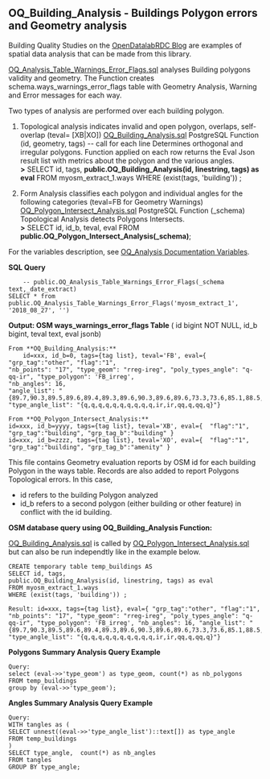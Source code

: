 ## OQ_Building_Analysis - Buildings Polygon errors and Geometry analysis 

Building Quality Studies on the [OpenDatalabRDC Blog](https://opendatalabrdc.github.io/Blog/#!index.md) are examples of spatial data analysis that can be made from this library.

[OQ_Analysis_Table_Warnings_Error_Flags.sql](../sql/Analysis/OQ_Analysis_Table_Warnings_Error_Flags.sql) analyses Building polygons validity and geometry. The Function creates schema.ways_warnings_error_flags table with Geometry Analysis, Warning and Error messages for each way.

Two types of analysis are performed over each building polygon.

1. Topological analysis indicates invalid and open polygon, overlaps, self-overlap (teval= [XB|XO])
[OQ_Building_Analysis.sql](../sql/Analysis/OQ_Building_Analysis.sql) PostgreSQL Function (id, geometry, tags) -- call for each line
  Determines orthogonal and irregular polygons. Function applied on each row returns the Eval Json result list with metrics about the polygon and the various angles.
  <br/>**>** SELECT id, tags, **public.OQ_Building_Analysis(id, linestring, tags) as eval**
  FROM myosm_extract_1.ways WHERE (exist(tags, 'building')) ;

2. Form Analysis classifies each polygon and individual angles for the following categories (teval=FB for Geometry Warnings)
[OQ_Polygon_Intersect_Analysis.sql](../sql/Analysis/OQ_Polygon_Intersect_Analysis.sql) PostgreSQL Function (_schema) Topological Analysis detects Polygons Intersects.
  <br/>**>** SELECT id, id_b, teval, eval FROM **public.OQ_Polygon_Intersect_Analysis(_schema)**;

For the variables description, see [OQ_Analysis Documentation Variables](OQ_Analysis%20Variables%20Documentation.md).

**SQL Query**

    	-- public.OQ_Analysis_Table_Warnings_Error_Flags(_schema text,_date_extract)
	SELECT * from public.OQ_Analysis_Table_Warnings_Error_Flags('myosm_extract_1', '2018_08_27', '')

**Output: OSM ways_warnings_error_flags Table** ( id bigint NOT NULL, id_b bigint, teval text, eval jsonb)

    From **OQ_Building_Analysis:** 
    	id=xxx, id_b=0, tags={tag list}, teval='FB', eval={ "grp_tag":"other", "flag":"1",  
	"nb_points": "17", "type_geom": "rreg-ireg", "poly_types_angle": "q-qq-ir", "type_polygon": 'FB_irreg',  
	"nb_angles": 16, 
	"angle_list": "{89.7,90.3,89.5,89.6,89.4,89.3,89.6,90.3,89.6,89.6,73.3,73.6,85.1,88.5,93.7,89.9,89.7}",
	"type_angle_list": "{q,q,q,q,q,q,q,q,q,q,ir,ir,qq,q,qq,q}"}
	
    From **OQ_Polygon_Intersect_Analysis:** 
	id=xxx, id_b=yyyy, tags={tag list}, teval='XB', eval={  "flag":"1", 
	"grp_tag":"building", "grp_tag_b":"building" } 
	id=xxx, id_b=zzzz, tags={tag list}, teval='XO', eval={  "flag":"1", 
	"grp_tag":"building", "grp_tag_b":"amenity" } 
	
This file contains Geometry evaluation reports by OSM id for each building Polygon in the ways table. Records are also added to report Polygons Topological errors. In this case, 
- id refers to the building Polygon analyzed
- id_b refers to a second polygon (either building or other feature) in conflict with the id building.

 **OSM database query using OQ_Building_Analysis Function:**
 
 [OQ_Building_Analysis.sql](../sql/Analysis/OQ_Building_Analysis.sql) is called by 
 [OQ_Polygon_Intersect_Analysis.sql](../sql/Analysis/OQ_Polygon_Intersect_Analysis.sql)
 but can also be run independtly like in the example below.
 
    CREATE temporary table temp_buildings AS 
    SELECT id, tags, 
    public.OQ_Building_Analysis(id, linestring, tags) as eval
    FROM myosm_extract_1.ways
    WHERE (exist(tags, 'building')) ;
    	
    Result: id=xxx, tags={tag list}, eval={ "grp_tag":"other", "flag":"1",  "nb_points": "17", "type_geom": "rreg-ireg", "poly_types_angle": "q-qq-ir", "type_polygon": 'FB_irreg', "nb_angles": 16, "angle_list": "{89.7,90.3,89.5,89.6,89.4,89.3,89.6,90.3,89.6,89.6,73.3,73.6,85.1,88.5,93.7,89.9,89.7}", "type_angle_list": "{q,q,q,q,q,q,q,q,q,q,ir,ir,qq,q,qq,q}"}

**Polygons Summary Analysis Query Example**
	
    Query: 
    select (eval->>'type_geom') as type_geom, count(*) as nb_polygons
    FROM temp_buildings
    group by (eval->>'type_geom');

**Angles Summary Analysis Query Example**
	
    Query: 
	WITH tangles as (
    SELECT unnest((eval->>'type_angle_list')::text[]) as type_angle
    FROM temp_buildings
    )
    SELECT type_angle,  count(*) as nb_angles
    FROM tangles
    GROUP BY type_angle;
